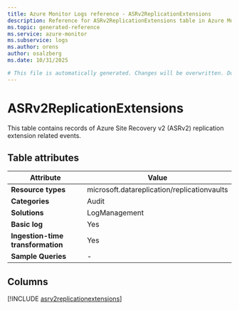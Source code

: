 ```yaml
---
title: Azure Monitor Logs reference - ASRv2ReplicationExtensions
description: Reference for ASRv2ReplicationExtensions table in Azure Monitor Logs.
ms.topic: generated-reference
ms.service: azure-monitor
ms.subservice: logs
ms.author: orens
author: osalzberg
ms.date: 10/31/2025

# This file is automatically generated. Changes will be overwritten. Do not change this file directly.
---
```


# ASRv2ReplicationExtensions

This table contains records of Azure Site Recovery v2 (ASRv2) replication extension related events.


## Table attributes

|Attribute|Value|
|---|---|
|**Resource types**|microsoft.datareplication/replicationvaults|
|**Categories**|Audit|
|**Solutions**| LogManagement|
|**Basic log**|Yes|
|**Ingestion-time transformation**|Yes|
|**Sample Queries**|-|



## Columns
  
[!INCLUDE [asrv2replicationextensions](~/reusable-content/ce-skilling/azure/includes/azure-monitor/reference/tables/asrv2replicationextensions-include.md)]
